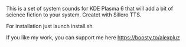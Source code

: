 This is a set of system sounds for KDE Plasma 6 that will add a bit of science fiction to your system. Createt with Sillero TTS.

For installation just launch install.sh

If you like my work, you can support me here https://boosty.to/alexpluz
